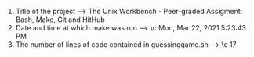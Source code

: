 1. Title of the project --> The Unix Workbench - Peer-graded Assigment: Bash, Make, Git and HitHub
2. Date and time at which make was run --> \c
Mon, Mar 22, 2021  5:23:43 PM
3. The number of lines of code contained in guessinggame.sh --> \c
17
